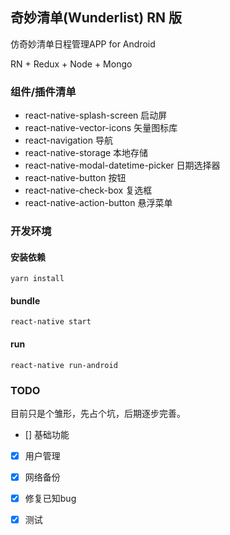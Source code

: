 ## 奇妙清单(Wunderlist) RN 版

仿奇妙清单日程管理APP for Android

RN + Redux + Node + Mongo

### 组件/插件清单

* react-native-splash-screen  启动屏
* react-native-vector-icons   矢量图标库
* react-navigation   导航
* react-native-storage 本地存储
* react-native-modal-datetime-picker 日期选择器
* react-native-button 按钮
* react-native-check-box 复选框
* react-native-action-button 悬浮菜单

### 开发环境

#### 安装依赖

```
yarn install
```

#### bundle

```
react-native start
```

#### run

```
react-native run-android
```

### TODO

目前只是个雏形，先占个坑，后期逐步完善。

* [] 基础功能
* [x] 用户管理
* [x] 网络备份
* [x] 修复已知bug
* [x] 测试


